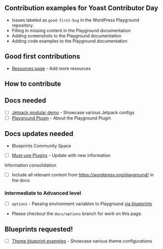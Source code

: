 ## Contribution examples for Yoast Contributor Day
- Issues labeled as `good-first-bug` in the WordPress Playground repository. 
- Filling in missing content in the Playground documentation
- Adding screenshots to the Playground documentation
- Adding code examples to the Playground documentation

## Good first contributions
- [Resources page](./resources.md) - Add more resources

## How to contribute

## Docs needed
- [ ] [Jetpack modular demo](./qr-code-demos/jetpack.md) - Showcase various Jetpack configs
- [ ] [Playground Plugin](./playground-tools/playground-plugin/README.md) - About the Playground Plugin
  
## Docs updates needed
- Blueprints Community Space
 - [ ] [Must-use Plugins](./mu-plugins.md) - Update with new information


Information consolidation
- [ ] Include all relevant content from https://wordpress.org/playground/ in the docs

### Intermediate to Advanced level
- [ ] `options` - Passing environment variables to Playground [via blueprints](./options.md)
 - Please checkout the `docs/options` branch for work on this page.


## Blueprints requested!
- [ ] [Theme blueprint examples](./theme-blueprints.md) - Showcase various theme configurations